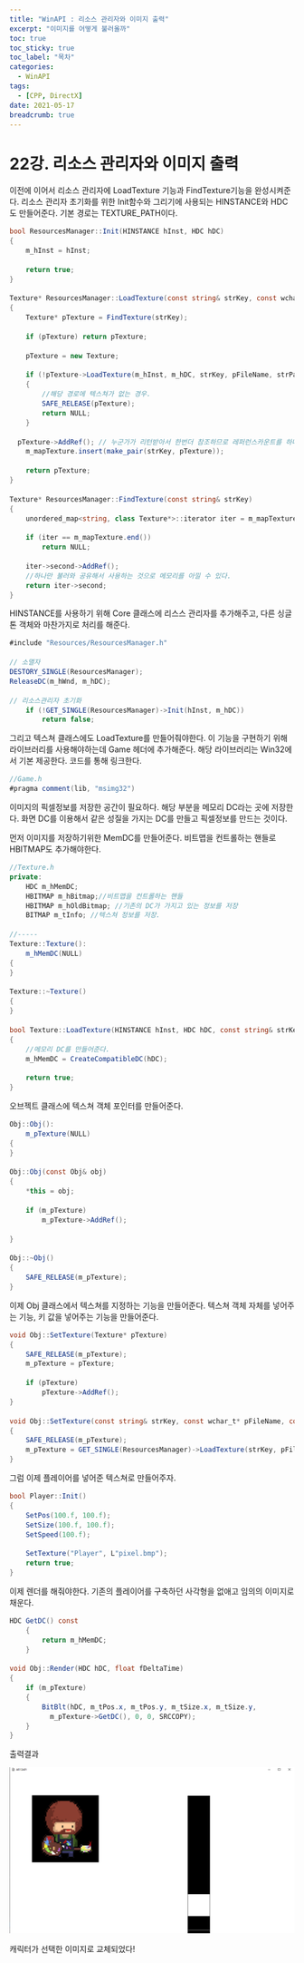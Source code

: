 ```yaml
---
title: "WinAPI : 리소스 관리자와 이미지 출력"
excerpt: "이미지를 어떻게 불러올까"
toc: true
toc_sticky: true
toc_label: "목차"
categories:
  - WinAPI
tags:
  - [CPP, DirectX]
date: 2021-05-17
breadcrumb: true
---
```



# 22강. 리소스 관리자와 이미지 출력

이전에 이어서 리소스 관리자에 LoadTexture 기능과 FindTexture기능을 완성시켜준다. 리소스 관리자 초기화를 위한 Init함수와 그리기에 사용되는 HINSTANCE와 HDC도 만들어준다. 기본 경로는 TEXTURE_PATH이다.

```csharp
bool ResourcesManager::Init(HINSTANCE hInst, HDC hDC)
{
	m_hInst = hInst;

	return true;
}

Texture* ResourcesManager::LoadTexture(const string& strKey, const wchar_t* pFileName, const string& strPathKey)
{
	Texture* pTexture = FindTexture(strKey);

	if (pTexture) return pTexture;

	pTexture = new Texture;

	if (!pTexture->LoadTexture(m_hInst, m_hDC, strKey, pFileName, strPathKey))
	{
		//해당 경로에 텍스쳐가 없는 경우.
		SAFE_RELEASE(pTexture);
		return NULL;
	}

  pTexture->AddRef(); // 누군가가 리턴받아서 한번더 참조하므로 레퍼런스카운트를 하나 더 늘린다.
	m_mapTexture.insert(make_pair(strKey, pTexture));

	return pTexture;
}

Texture* ResourcesManager::FindTexture(const string& strKey)
{
	unordered_map<string, class Texture*>::iterator iter = m_mapTexture.find(strKey);

	if (iter == m_mapTexture.end())
		return NULL;

	iter->second->AddRef();
	//하나만 불러와 공유해서 사용하는 것으로 메모리를 아낄 수 있다.
	return iter->second;
}
```

HINSTANCE를 사용하기 위해 Core 클래스에 리스스 관리자를 추가해주고, 다른 싱글톤 객체와 마찬가지로 처리를 해준다.

```csharp
#include "Resources/ResourcesManager.h"

// 소멸자
DESTORY_SINGLE(ResourcesManager);
ReleaseDC(m_hWnd, m_hDC);

// 리소스관리자 초기화
    if (!GET_SINGLE(ResourcesManager)->Init(hInst, m_hDC))
        return false;
```

그리고 텍스쳐 클래스에도 LoadTexture를 만들어줘야한다. 이 기능을 구현하기 위해 라이브러리를 사용해야하는데 Game 헤더에 추가해준다. 해당 라이브러리는 Win32에서 기본 제공한다. 코드를 통해 링크한다.

```csharp
//Game.h
#pragma comment(lib, "msimg32")
```

이미지의 픽셀정보를 저장한 공간이 필요하다. 해당 부분을 메모리 DC라는 곳에 저장한다. 화면 DC를 이용해서 같은 성질을 가지는 DC를 만들고 픽셀정보를 만드는 것이다.

먼저 이미지를 저장하기위한 MemDC를 만들어준다. 비트맵을 컨트롤하는 핸들로 HBITMAP도 추가해야한다.

```csharp
//Texture.h
private:
    HDC m_hMemDC;
    HBITMAP m_hBitmap;//비트맵을 컨트롤하는 핸들
    HBITMAP m_hOldBitmap; //기존의 DC가 가지고 있는 정보를 저장
    BITMAP m_tInfo; //텍스쳐 정보를 저장.

//-----
Texture::Texture():
	m_hMemDC(NULL)
{
}

Texture::~Texture()
{
}

bool Texture::LoadTexture(HINSTANCE hInst, HDC hDC, const string& strKey, const wchar_t* pFileName, const string& strPathKey)
{
	//메모리 DC를 만들어준다.
	m_hMemDC = CreateCompatibleDC(hDC);
	
	return true;
}
```

오브젝트 클래스에 텍스쳐 객체 포인터를 만들어준다.

```csharp
Obj::Obj():
	m_pTexture(NULL)
{
}

Obj::Obj(const Obj& obj)
{
	*this = obj;

	if (m_pTexture)
		m_pTexture->AddRef();

}

Obj::~Obj()
{
	SAFE_RELEASE(m_pTexture);
}
```

이제 Obj 클래스에서 텍스쳐를 지정하는 기능을 만들어준다. 텍스쳐 객체 자체를 넣어주는 기능, 키 값을 넣어주는 기능을 만들어준다.

```csharp
void Obj::SetTexture(Texture* pTexture)
{
	SAFE_RELEASE(m_pTexture);
	m_pTexture = pTexture;

	if (pTexture)
		pTexture->AddRef();
}

void Obj::SetTexture(const string& strKey, const wchar_t* pFileName, const string& strPathKey)
{
	SAFE_RELEASE(m_pTexture);
	m_pTexture = GET_SINGLE(ResourcesManager)->LoadTexture(strKey, pFileName, strPathKey);
}
```

그럼 이제 플레이어를 넣어준 텍스쳐로 만들어주자.

```csharp
bool Player::Init()
{
	SetPos(100.f, 100.f);
	SetSize(100.f, 100.f);
	SetSpeed(100.f);

	SetTexture("Player", L"pixel.bmp");
	return true;
}
```

이제 렌더를 해줘야한다. 기존의 플레이어를 구축하던 사각형을 없애고 임의의 이미지로 채운다.

```csharp
HDC GetDC() const
    {
        return m_hMemDC;
    }

void Obj::Render(HDC hDC, float fDeltaTime)
{
	if (m_pTexture)
	{
		BitBlt(hDC, m_tPos.x, m_tPos.y, m_tSize.x, m_tSize.y, 
          m_pTexture->GetDC(), 0, 0, SRCCOPY);
	}
}
```

출력결과

![/assets/images/posts/2021-05-17/winapi22/Untitled.png](/assets/images/posts/2021-05-17/winapi22/Untitled.png)

캐릭터가 선택한 이미지로 교체되었다!